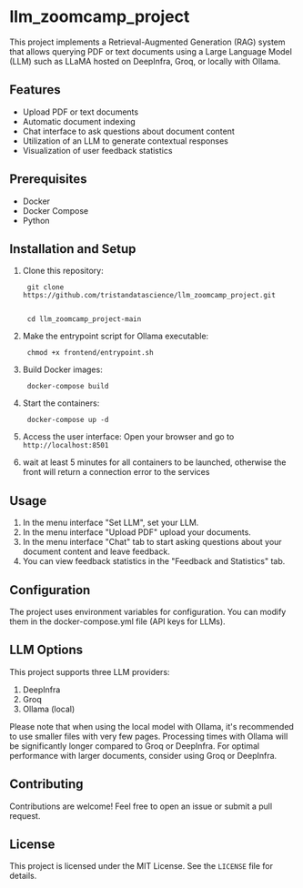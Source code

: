 # llm_zoomcamp_project

This project implements a Retrieval-Augmented Generation (RAG) system that allows querying PDF or text documents using a Large Language Model (LLM) such as LLaMA hosted on DeepInfra, Groq, or locally with Ollama.

## Features

- Upload PDF or text documents
- Automatic document indexing
- Chat interface to ask questions about document content
- Utilization of an LLM to generate contextual responses
- Visualization of user feedback statistics

## Prerequisites

- Docker
- Docker Compose
- Python

## Installation and Setup

1. Clone this repository:

        git clone https://github.com/tristandatascience/llm_zoomcamp_project.git


        cd llm_zoomcamp_project-main

1. Make the entrypoint script for Ollama executable:

        chmod +x frontend/entrypoint.sh

2. Build Docker images:

        docker-compose build

3. Start the containers:

        docker-compose up -d

4. Access the user interface:
        Open your browser and go to `http://localhost:8501`

5. wait at least 5 minutes for all containers to be launched, otherwise the front will return a connection error to the services

## Usage

1. In the menu interface "Set LLM", set your LLM.
2. In the menu interface "Upload PDF" upload your documents.
3. In the menu interface "Chat" tab to start asking questions about your document content and leave feedback.
4. You can view feedback statistics in the "Feedback and Statistics" tab.

## Configuration

The project uses environment variables for configuration. You can modify them in the docker-compose.yml file (API keys for LLMs).

## LLM Options

This project supports three LLM providers:

1. DeepInfra
2. Groq
3. Ollama (local)

Please note that when using the local model with Ollama, it's recommended to use smaller files with very few pages. Processing times with Ollama will be significantly longer compared to Groq or DeepInfra. For optimal performance with larger documents, consider using Groq or DeepInfra.

## Contributing

Contributions are welcome! Feel free to open an issue or submit a pull request.

## License

This project is licensed under the MIT License. See the `LICENSE` file for details.

